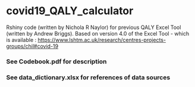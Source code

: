 # covid19_QALY_calculator
Rshiny code (written by Nichola R Naylor) for previous QALY Excel Tool (written by Andrew Briggs).
Based on version 4.0 of the Excel Tool - which is available :
https://www.lshtm.ac.uk/research/centres-projects-groups/chil#covid-19

### See Codebook.pdf for description 
### See data_dictionary.xlsx for references of data sources